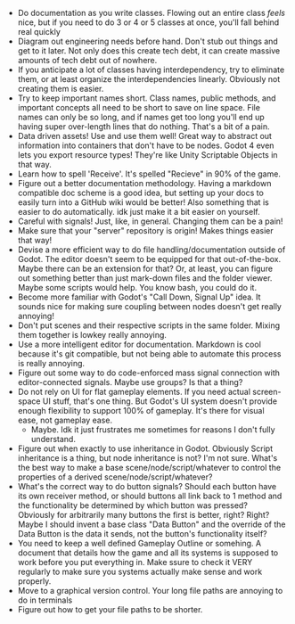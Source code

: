 - Do documentation as you write classes. Flowing out an entire class _feels_ nice, but if you need to do 3 or 4 or 5 classes at once, you'll fall behind real quickly
- Diagram out engineering needs before hand. Don't stub out things and get to it later. Not only does this create tech debt, it can create massive amounts of tech debt out of nowhere.
- If you anticipate a lot of classes having interdependency, try to eliminate them, or at least organize the interdependencies linearly. Obviously not creating them is easier.
- Try to keep important names short. Class names, public methods, and important concepts all need to be short to save on line space. File names can only be so long, and if names get too long you'll end up having super over-length lines that do nothing. That's a bit of a pain.
- Data driven assets! Use and use them well! Great way to abstract out information into containers that don't have to be nodes. Godot 4 even lets you export resource types! They're like Unity Scriptable Objects in that way.
- Learn how to spell 'Receive'. It's spelled "Recieve" in 90% of the game.
- Figure out a better documentation methodology. Having a markdown compatible doc scheme is a good idea, but setting up your docs to easily turn into a GitHub wiki would be better! Also something that is easier to do automatically. idk just make it a bit easier on yourself.
- Careful with signals! Just, like, in general. Changing them can be a pain!
- Make sure that your "server" repository is origin! Makes things easier that way!
- Devise a more efficient way to do file handling/documentation outside of Godot. The editor doesn't seem to be equipped for that out-of-the-box. Maybe there can be an extension for that? Or, at least, you can figure out something better than just mark-down files and the folder viewer. Maybe some scripts would help. You know bash, you could do it.
- Become more familiar with Godot's "Call Down, Signal Up" idea. It sounds nice for making sure coupling between nodes doesn't get really annoying!
- Don't put scenes and their respective scripts in the same folder. Mixing them together is lowkey really annoying.
- Use a more intelligent editor for documentation. Markdown is cool because it's git compatible, but not being able to automate this process is really annoying.
- Figure out some way to do code-enforced mass signal connection with editor-connected signals. Maybe use groups? Is that a thing?
- Do not rely on UI for flat gameplay elements. If you need actual screen-space UI stuff, that's one thing. But Godot's UI system doesn't provide enough flexibility to support 100% of gameplay. It's there for visual ease, not gameplay ease.
	- Maybe. Idk it just frustrates me sometimes for reasons I don't fully understand.
- Figure out when exactly to use inheritance in Godot. Obviously Script inheritance is a thing, but node inheritance is not? I'm not sure. What's the best way to make a base scene/node/script/whatever to control the properties of a derived scene/node/script/whatever?
- What's the correct way to do button signals? Should each button have its own receiver method, or should buttons all link back to 1 method and the functionality be determined by which button was pressed? Obviously for arbitrarily many buttons the first is better, right? Right? Maybe I should invent a base class "Data Button" and the override of the Data Button is the data it sends, not the button's functionality itself?
- You need to keep a well defined Gameplay Outline or somehing. A document that details how the game and all its systems is supposed to work before you put everything in. Make ssure to check it VERY regularly to make sure you systems actually make sense and work properly.
- Move to a graphical version control. Your long file paths are annoying to do in terminals
- Figure out how to get your file paths to be shorter.